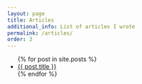 ```yaml
---
layout: page
title: Articles
additional_info: List of articles I wrote
permalink: /articles/
order: 3
---
```

<ul>
  {% for post in site.posts %}
    <li>
      <a href="{{ post.url }}">{{ post.title }}</a>
    </li>
  {% endfor %}
</ul>
